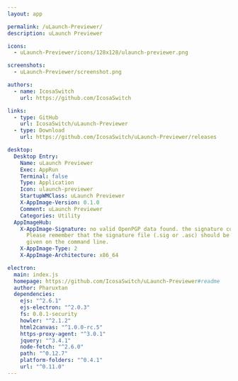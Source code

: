 ```yaml
---
layout: app

permalink: /uLaunch-Previewer/
description: uLaunch Previewer

icons:
  - uLaunch-Previewer/icons/128x128/ulaunch-previewer.png

screenshots:
  - uLaunch-Previewer/screenshot.png

authors:
  - name: IcosaSwitch
    url: https://github.com/IcosaSwitch

links:
  - type: GitHub
    url: IcosaSwitch/uLaunch-Previewer
  - type: Download
    url: https://github.com/IcosaSwitch/uLaunch-Previewer/releases

desktop:
  Desktop Entry:
    Name: uLaunch Previewer
    Exec: AppRun
    Terminal: false
    Type: Application
    Icon: ulaunch-previewer
    StartupWMClass: uLaunch Previewer
    X-AppImage-Version: 0.1.0
    Comment: uLaunch Previewer
    Categories: Utility
  AppImageHub:
    X-AppImage-Signature: no valid OpenPGP data found. the signature could not be verified.
      Please remember that the signature file (.sig or .asc) should be the first file
      given on the command line.
    X-AppImage-Type: 2
    X-AppImage-Architecture: x86_64

electron:
  main: index.js
  homepage: https://github.com/IcosaSwitch/uLaunch-Previewer#readme
  author: Pharuxtan
  dependencies:
    ejs: "^2.6.1"
    ejs-electron: "^2.0.3"
    fs: 0.0.1-security
    howler: "^2.1.2"
    html2canvas: "^1.0.0-rc.5"
    https-proxy-agent: "^3.0.1"
    jquery: "^3.4.1"
    node-fetch: "^2.6.0"
    path: "^0.12.7"
    platform-folders: "^0.4.1"
    url: "^0.11.0"
---
```

